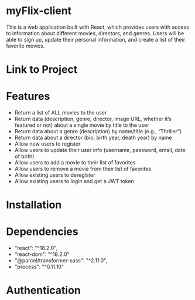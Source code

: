 # myFlix-client
This is a web application built with React, which provides users with access to information about different movies, directors, and genres. Users will be able to sign up, update their personal information, and create a list of their favorite movies.

# Link to Project

# Features
- Return a list of ALL movies to the user
- Return data (description, genre, director, image URL, whether it’s featured or not) about a
single movie by title to the user
- Return data about a genre (description) by name/title (e.g., “Thriller”)
- Return data about a director (bio, birth year, death year) by name
- Allow new users to register
- Allow users to update their user info (username, password, email, date of birth)
- Allow users to add a movie to their list of favorites
- Allow users to remove a movie from their list of favorites
- Allow existing users to deregister
- Allow existing users to login and get a JWT token

# Installation

# Dependencies
- "react": "^18.2.0",
- "react-dom": "^18.2.0"
- "@parcel/transformer-sass": "^2.11.0",
- "process": "^0.11.10"

# Authentication
